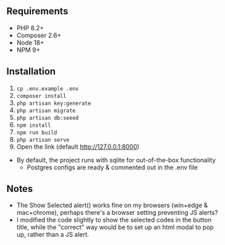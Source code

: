 ## Requirements
- PHP 8.2+
- Composer 2.6+
- Node 18+
- NPM 9+

## Installation
1. `cp .env.example .env`
2. `composer install`
3. `php artisan key:generate`
4. `php artisan migrate`
5. `php artisan db:seeed`
7. `npm install`
8. `npm run build`
9. `php artisan serve`
10. Open the link (default http://127.0.0.1:8000)
- By default, the project runs with sqlite for out-of-the-box functionality
  - Postgres configs are ready & commented out in the .env file

## Notes
- The Show Selected alert() works fine on my browsers (win+edge & mac+chrome),
perhaps there's a browser setting preventing JS alerts?
- I modified the code slightly to show the selected codes in the button title,
while the "correct" way would be to set up an html modal to pop up,
rather than a JS alert.
